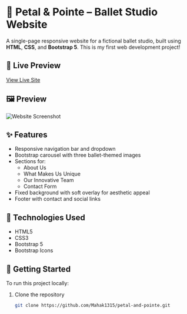 # 🌸 Petal & Pointe – Ballet Studio Website

A single-page responsive website for a fictional ballet studio, built using **HTML**, **CSS**, and **Bootstrap 5**. This is my first web development project!

## 🔗 Live Preview

[View Live Site](https://mahak1315.github.io/petal-and-pointe/)  

## 🖼️ Preview

![Website Screenshot](resources/screenshot.png)

## ✨ Features

- Responsive navigation bar and dropdown
- Bootstrap carousel with three ballet-themed images
- Sections for:
  - About Us
  - What Makes Us Unique
  - Our Innovative Team
  - Contact Form
- Fixed background with soft overlay for aesthetic appeal
- Footer with contact and social links

## 📁 Technologies Used

- HTML5
- CSS3
- Bootstrap 5
- Bootstrap Icons

## 🚀 Getting Started

To run this project locally:

1. Clone the repository  
   ```bash
   git clone https://github.com/Mahak1315/petal-and-pointe.git
